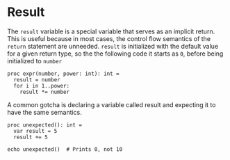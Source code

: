 # Result

The `result` variable is a special variable that serves as an implicit return. This is useful because in most cases, the control flow semantics of the `return` statement are unneeded. `result` is initialized with the default value for a given return type, so the the following code it starts as `0`, before being initialized to `number`

``` nimrod
proc expr(number, power: int): int =
  result = number
  for i in 1..power:
    result *= number
```

A common gotcha is declaring a variable called result and expecting it to have the same semantics.

``` nimrod
proc unexpected(): int =
  var result = 5
  result += 5

echo unexpected()  # Prints 0, not 10
```